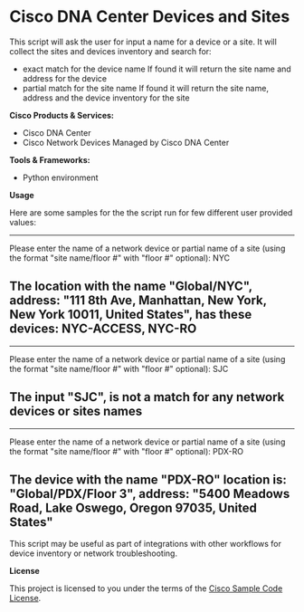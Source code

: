 # Cisco DNA Center Devices and Sites

This script will ask the user for input a name for a device or a site.
It will collect the sites and devices inventory and search for:
 - exact match for the device name
   If found it will return the site name and address for the device
 - partial match for the site name
   If found it will return the site name, address and the device inventory for the site

**Cisco Products & Services:**

- Cisco DNA Center
- Cisco Network Devices Managed by Cisco DNA Center

**Tools & Frameworks:**

- Python environment

**Usage**

Here are some samples for the the script run for few different user provided values:

----------
Please enter the name of a network device or partial name of a site (using the format "site name/floor #" with "floor #" optional): NYC

The location with the name "Global/NYC", address: "111 8th Ave, Manhattan, New York, New York 10011, United States",
has these devices: NYC-ACCESS, NYC-RO
----------

----------
Please enter the name of a network device or partial name of a site (using the format "site name/floor #" with "floor #" optional): SJC

The input "SJC", is not a match for any network devices or sites names
----------

----------
Please enter the name of a network device or partial name of a site (using the format "site name/floor #" with "floor #" optional): PDX-RO

The device with the name "PDX-RO" location is: "Global/PDX/Floor 3", address: "5400 Meadows Road, Lake Oswego, Oregon 97035, United States"
----------

This script may be useful as part of integrations with other workflows for device inventory or network troubleshooting.

**License**

This project is licensed to you under the terms of the [Cisco Sample Code License](./LICENSE).
